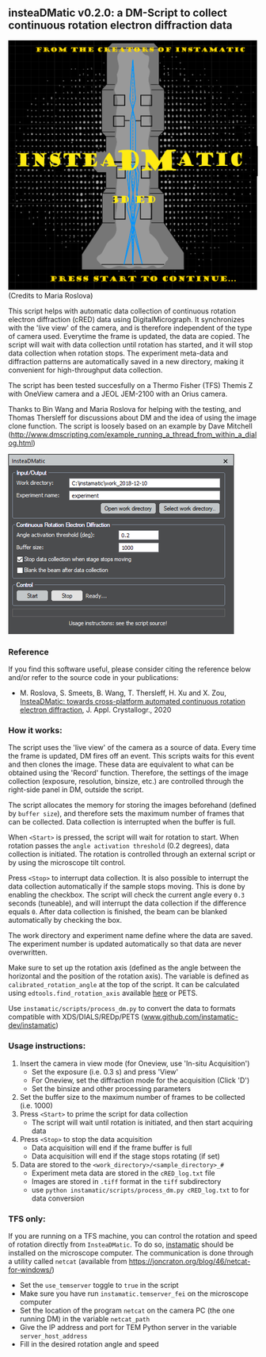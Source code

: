 ## insteaDMatic v0.2.0: a DM-Script to collect continuous rotation electron diffraction data

![Press start to continue...](./cover.png)
(Credits to Maria Roslova)

This script helps with automatic data collection of continuous rotation electron diffraction (cRED) data using DigitalMicrograph. It synchronizes with the 'live view' of the camera, and is therefore independent of the type of camera used. Everytime the frame is updated, the data are copied. The script will wait with data collection until rotation has started, and it will stop data collection when rotation stops. The experiment meta-data and diffraction patterns are automatically saved in a new directory, making it convenient for high-throughput data collection.

The script has been tested succesfully on a Thermo Fisher (TFS) Themis Z with OneView camera and a JEOL JEM-2100 with an Orius camera.

Thanks to Bin Wang and Maria Roslova for helping with the testing, and Thomas Thersleff for discussions about DM and the idea of using the image clone function.
The script is loosely based on an example by Dave Mitchell (http://www.dmscripting.com/example_running_a_thread_from_within_a_dialog.html)

![Image of script](./gui.png)

### Reference

If you find this software useful, please consider citing the reference below and/or refer to the source code in your publications:

 - M. Roslova, S. Smeets, B. Wang, T. Thersleff, H. Xu and X. Zou, [InsteaDMatic: towards cross-platform automated continuous rotation electron diffraction](https://doi.org/10.1107/S1600576720009590), J. Appl. Crystallogr., 2020

### How it works:

The script uses the 'live view' of the camera as a source of data. Every time the frame is updated, DM fires off an event. 
This scripts waits for this event and then clones the image. These data are equivalent to what can be obtained using the 'Record' function.
Therefore, the settings of the image collection (exposure, resolution, binsize, etc.) are controlled through the right-side panel in DM, outside the script.

The script allocates the memory for storing the images beforehand (defined by `buffer size`), and therefore sets the maximum number of frames that can be collected.
Data collection is interrupted when the buffer is full.

When `<Start>` is pressed, the script will wait for rotation to start. When rotation passes the `angle activation threshold` (0.2 degrees), data collection is initiated.
The rotation is controlled through an external script or by using the microscope tilt control.

Press `<Stop>` to interrupt data collection. It is also possible to interrupt the data collection automatically if the sample stops moving. This is done by enabling the checkbox. The script will check the current angle every `0.3` seconds (tuneable), and will interrupt the data collection if the difference equals `0`. After data collection is finished, the beam can be blanked automatically by checking the box.

The work directory and experiment name define where the data are saved. The experiment number is updated automatically so that data are never overwritten.

Make sure to set up the rotation axis (defined as the angle between the horizontal and the position of the rotation axis). The variable is defined as `calibrated_rotation_angle` at the top of the script. It can be calculated using `edtools.find_rotation_axis` available [here](https://github.com/instamatic-dev/edtools#find_rotation_axispy) or PETS.

Use `instamatic/scripts/process_dm.py` to convert the data to formats compatible with XDS/DIALS/REDp/PETS
(www.github.com/instamatic-dev/instamatic)

### Usage instructions:
1. Insert the camera in view mode (for Oneview, use 'In-situ Acquisition')
   - Set the exposure (i.e. 0.3 s) and press 'View'
   - For Oneview, set the diffraction mode for the acquisition (Click 'D')
   - Set the binsize and other processing parameters
2. Set the buffer size to the maximum number of frames to be collected (i.e. 1000)
3. Press `<Start>` to prime the script for data collection
   - The script will wait until rotation is initiated, and then start acquiring data
4. Press `<Stop>` to stop the data acquisition
   - Data acquisition will end  if the frame buffer is full
   - Data acquisition will end if the stage stops rotating (if set)
5. Data are stored to the `<work_directory>/<sample_directory>_#`
   - Experiment meta data are stored in the `cRED_log.txt` file
   - Images are stored in `.tiff` format in the `tiff` subdirectory
   - use `python instamatic/scripts/process_dm.py cRED_log.txt` to for data conversion

### TFS only:
If you are running on a TFS machine, you can control the rotation and speed of rotation directly from `InsteaDMatic`.
To do so, [instamatic](https://github.com/instamatic-dev/instamatic) should be installed on the microscope computer. The communication is done through a utility called `netcat` (available from https://joncraton.org/blog/46/netcat-for-windows/)

- Set the `use_temserver` toggle to `true` in the script
- Make sure you have run `instamatic.temserver_fei` on the microscope computer
- Set the location of the program `netcat` on the camera PC (the one running DM) in the variable `netcat_path`
- Give the IP address and port for TEM Python server in the variable `server_host_address`
- Fill in the desired rotation angle and speed

